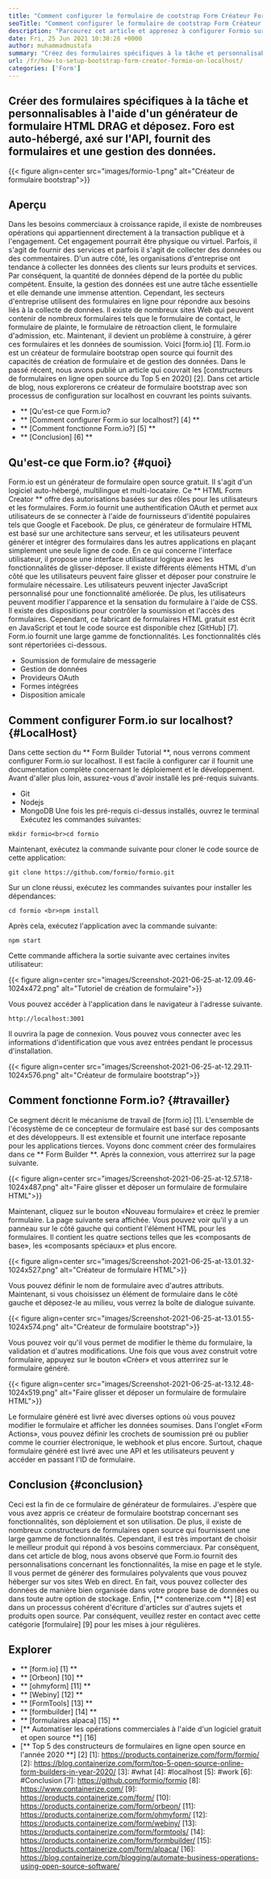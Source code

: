 ```yaml
---
title: "Comment configurer le formulaire de cootstrap Form Créateur Form.Io sur localhost" 
seoTitle: "Comment configurer le formulaire de cootstrap Form Créateur Form.Io sur localhost" 
description: "Parcourez cet article et apprenez à configurer Formio sur localhost. Ce créateur de formulaire bootstrap est gratuit, extensible et propose des intégrations tierces." 
date: Fri, 25 Jun 2021 10:30:28 +0000
author: muhammadmustafa
summary: "Créez des formulaires spécifiques à la tâche et personnalisables à l'aide d'un générateur de formulaire HTML DRAG et déposez. Foro est auto-hébergé, axé sur l'API, fournit des formulaires et une gestion des données." 
url: /fr/how-to-setup-bootstrap-form-creator-formio-on-localhost/
categories: ['Form']
---
```


## Créer des formulaires spécifiques à la tâche et personnalisables à l'aide d'un générateur de formulaire HTML DRAG et déposez. Foro est auto-hébergé, axé sur l'API, fournit des formulaires et une gestion des données.

{{< figure align=center src="images/formio-1.png" alt="Créateur de formulaire bootstrap">}}


## **Aperçu**
Dans les besoins commerciaux à croissance rapide, il existe de nombreuses opérations qui appartiennent directement à la transaction publique et à l'engagement. Cet engagement pourrait être physique ou virtuel. Parfois, il s'agit de fournir des services et parfois il s'agit de collecter des données ou des commentaires. D'un autre côté, les organisations d'entreprise ont tendance à collecter les données des clients sur leurs produits et services. Par conséquent, la quantité de données dépend de la portée du public compétent. Ensuite, la gestion des données est une autre tâche essentielle et elle demande une immense attention.
Cependant, les secteurs d'entreprise utilisent des formulaires en ligne pour répondre aux besoins liés à la collecte de données. Il existe de nombreux sites Web qui peuvent contenir de nombreux formulaires tels que le formulaire de contact, le formulaire de plainte, le formulaire de rétroaction client, le formulaire d'admission, etc. Maintenant, il devient un problème à construire, à gérer ces formulaires et les données de soumission. Voici [form.io] [1]. Form.io est un créateur de formulaire bootstrap open source qui fournit des capacités de création de formulaire et de gestion des données. Dans le passé récent, nous avons publié un article qui couvrait les [constructeurs de formulaires en ligne open source du Top 5 en 2020] [2]. Dans cet article de blog, nous explorerons ce créateur de formulaire bootstrap avec son processus de configuration sur localhost en couvrant les points suivants.
  * ** [Qu'est-ce que Form.io?
  * ** [Comment configurer Form.io sur localhost?] [4] **
  * ** [Comment fonctionne Form.io?] [5] **
  * ** [Conclusion] [6] **

## Qu'est-ce que Form.io? {#quoi}
Form.io est un générateur de formulaire open source gratuit. Il s'agit d'un logiciel auto-hébergé, multilingue et multi-locataire. Ce ** HTML Form Creator ** offre des autorisations basées sur des rôles pour les utilisateurs et les formulaires. Form.io fournit une authentification OAuth et permet aux utilisateurs de se connecter à l'aide de fournisseurs d'identité populaires tels que Google et Facebook. De plus, ce générateur de formulaire HTML est basé sur une architecture sans serveur, et les utilisateurs peuvent générer et intégrer des formulaires dans les autres applications en plaçant simplement une seule ligne de code. En ce qui concerne l'interface utilisateur, il propose une interface utilisateur logique avec les fonctionnalités de glisser-déposer. Il existe différents éléments HTML d'un côté que les utilisateurs peuvent faire glisser et déposer pour construire le formulaire nécessaire. Les utilisateurs peuvent injecter JavaScript personnalisé pour une fonctionnalité améliorée. De plus, les utilisateurs peuvent modifier l'apparence et la sensation du formulaire à l'aide de CSS. Il existe des dispositions pour contrôler la soumission et l'accès des formulaires. Cependant, ce fabricant de formulaires HTML gratuit est écrit en JavaScript et tout le code source est disponible chez [GitHub] [7].
Form.io fournit une large gamme de fonctionnalités. Les fonctionnalités clés sont répertoriées ci-dessous.
  * Soumission de formulaire de messagerie
  * Gestion de données
  * Provideurs OAuth
  * Formes intégrées
  * Disposition amicale

## Comment configurer Form.io sur localhost? {#LocalHost}
Dans cette section du ** Form Builder Tutorial **, nous verrons comment configurer Form.io sur localhost. Il est facile à configurer car il fournit une documentation complète concernant le déploiement et le développement.
Avant d'aller plus loin, assurez-vous d'avoir installé les pré-requis suivants.
  * Git
  * Nodejs
  * MongoDB
Une fois les pré-requis ci-dessus installés, ouvrez le terminal Exécutez les commandes suivantes:
```
mkdir formio<br>cd formio
```
Maintenant, exécutez la commande suivante pour cloner le code source de cette application:
```
git clone https://github.com/formio/formio.git
```
Sur un clone réussi, exécutez les commandes suivantes pour installer les dépendances:
```
cd formio <br>npm install
```
Après cela, exécutez l'application avec la commande suivante:
```
npm start 
```
Cette commande affichera la sortie suivante avec certaines invites utilisateur:

{{< figure align=center src="images/Screenshot-2021-06-25-at-12.09.46-1024x472.png" alt="Tutoriel de création de formulaire">}}

Vous pouvez accéder à l'application dans le navigateur à l'adresse suivante.
```
http://localhost:3001 
```
Il ouvrira la page de connexion. Vous pouvez vous connecter avec les informations d'identification que vous avez entrées pendant le processus d'installation.

{{< figure align=center src="images/Screenshot-2021-06-25-at-12.29.11-1024x576.png" alt="Créateur de formulaire bootstrap">}}


## Comment fonctionne Form.io? {#travailler}
Ce segment décrit le mécanisme de travail de [form.io] [1]. L'ensemble de l'écosystème de ce concepteur de formulaire est basé sur des composants et des développeurs. Il est extensible et fournit une interface reposante pour les applications tierces. Voyons donc comment créer des formulaires dans ce ** Form Builder **.
Après la connexion, vous atterrirez sur la page suivante.

{{< figure align=center src="images/Screenshot-2021-06-25-at-12.57.18-1024x487.png" alt="Faire glisser et déposer un formulaire de formulaire HTML">}}

Maintenant, cliquez sur le bouton «Nouveau formulaire» et créez le premier formulaire. La page suivante sera affichée. Vous pouvez voir qu'il y a un panneau sur le côté gauche qui contient l'élément HTML pour les formulaires. Il contient les quatre sections telles que les «composants de base», les «composants spéciaux» et plus encore.

{{< figure align=center src="images/Screenshot-2021-06-25-at-13.01.32-1024x527.png" alt="Créateur de formulaire HTML">}}

Vous pouvez définir le nom de formulaire avec d'autres attributs. Maintenant, si vous choisissez un élément de formulaire dans le côté gauche et déposez-le au milieu, vous verrez la boîte de dialogue suivante.

{{< figure align=center src="images/Screenshot-2021-06-25-at-13.01.55-1024x574.png" alt="Créateur de formulaire bootstrap">}}

Vous pouvez voir qu'il vous permet de modifier le thème du formulaire, la validation et d'autres modifications. Une fois que vous avez construit votre formulaire, appuyez sur le bouton «Créer» et vous atterrirez sur le formulaire généré.

{{< figure align=center src="images/Screenshot-2021-06-25-at-13.12.48-1024x519.png" alt="Faire glisser et déposer un formulaire de formulaire HTML">}}

Le formulaire généré est livré avec diverses options où vous pouvez modifier le formulaire et afficher les données soumises. Dans l'onglet «Form Actions», vous pouvez définir les crochets de soumission pré ou publier comme le courrier électronique, le webhook et plus encore. Surtout, chaque formulaire généré est livré avec une API et les utilisateurs peuvent y accéder en passant l'ID de formulaire.

## Conclusion {#conclusion}
Ceci est la fin de ce formulaire de générateur de formulaires. J'espère que vous avez appris ce créateur de formulaire bootstrap concernant ses fonctionnalités, son déploiement et son utilisation. De plus, il existe de nombreux constructeurs de formulaires open source qui fournissent une large gamme de fonctionnalités. Cependant, il est très important de choisir le meilleur produit qui répond à vos besoins commerciaux. Par conséquent, dans cet article de blog, nous avons observé que Form.io fournit des personnalisations concernant les fonctionnalités, la mise en page et le style. Il vous permet de générer des formulaires polyvalents que vous pouvez héberger sur vos sites Web en direct. En fait, vous pouvez collecter des données de manière bien organisée dans votre propre base de données ou dans toute autre option de stockage.
Enfin, [** contenerize.com **] [8] est dans un processus cohérent d'écriture d'articles sur d'autres sujets et produits open source. Par conséquent, veuillez rester en contact avec cette catégorie [formulaire] [9] pour les mises à jour régulières.

## Explorer
  * ** [form.io] [1] **
  * ** [Orbeon] [10] **
  * ** [ohmyform] [11] **
  * ** [Webiny] [12] **
  * ** [FormTools] [13] **
  * ** [formbuilder] [14] **
  * ** [formulaires alpaca] [15] **
  * [** Automatiser les opérations commerciales à l'aide d'un logiciel gratuit et open source **] [16]
  * [** Top 5 des constructeurs de formulaires en ligne open source en l'année 2020 **] [2]
[1]: https://products.containerize.com/form/formio/
[2]: https://blog.containerize.com/form/top-5-open-source-online-form-builders-in-year-2020/
[3]: #what
[4]: #localhost
[5]: #work
[6]: #Conclusion
[7]: https://github.com/formio/formio
[8]: https://www.containerize.com/
[9]: https://products.containerize.com/form/
[10]: https://products.containerize.com/form/orbeon/
[11]: https://products.containerize.com/form/ohmyform/
[12]: https://products.containerize.com/form/webiny/
[13]: https://products.containerize.com/form/formtools/
[14]: https://products.containerize.com/form/formbuilder/
[15]: https://products.containerize.com/form/alpaca/
[16]: https://blog.containerize.com/blogging/automate-business-operations-using-open-source-software/
